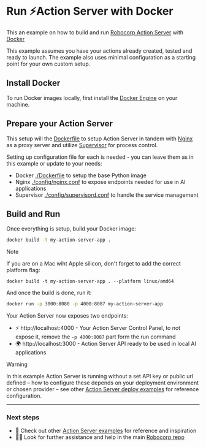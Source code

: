 # Run ⚡️Action Server with Docker

This an example on how to build and run [Robocorp Action Server](https://github.com/robocorp/robo/tree/master/action_server/docs#readme) with [Docker](https://www.docker.com/)

This example assumes you have your actions already created, tested and ready to launch. The example also uses minimal configuration as a starting point for your own custom setup.

## Install Docker

To run Docker images locally, first install the [Docker Engine](https://docs.docker.com/engine/install/) on your machine.

## Prepare your Action Server

This setup will the [Dockerfile](./Dockerfile) to setup Action Server in tandem with [Nginx](https://www.nginx.com) as a proxy server and utilize [Supervisor](https://supervisord.org/) for process control.

Setting up configuration file for each is needed - you can leave them as in this example or update to your needs:

- Docker [./Dockerfile](./docker/Dockerfile) to setup the base Python image
- Nginx [./config/nginx.conf](./config/nginx.conf) to expose endpoints needed for use in AI applications
- Supervisor [./config/supervisord.conf](./config/supervisord.conf) to handle the service management

## Build and Run

Once everything is setup, build your Docker image:

```sh
docker build -t my-action-server-app .
```

> [!NOTE]
> If you are on a Mac wiht Apple silicon, don't forget to add the correct platform flag:
>
> `docker build -t my-action-server-app . --platform linux/amd64`

And once the build is done, run it:

```sh
docker run -p 3000:8080 -p 4000:8087 my-action-server-app
```

Your Action Server now exposes two endpoints:

- ⚡️ http://localhost:4000 - Your Action Server Control Panel, to not expose it, remove the `-p 4000:8087` part form the run command
- 🌍 http://localhost:3000 - Action Server API ready to be used in local AI applications

> [!WARNING]
> In this example Action Server is running without a set API key or public url defined – how to configure these depends on your deployment environment or chosen provider – see other [Action Server deploy examples](https://github.com/robocorp/actions-cookbook) for reference configuration.

---

### Next steps

- 🌟 Check out other [Action Server examples](https://github.com/robocorp/actions-cookbook) for reference and inspiration
- 🙋‍♂️ Look for further assistance and help in the main [Robocorp repo](https://github.com/robocorp/robocorp)

